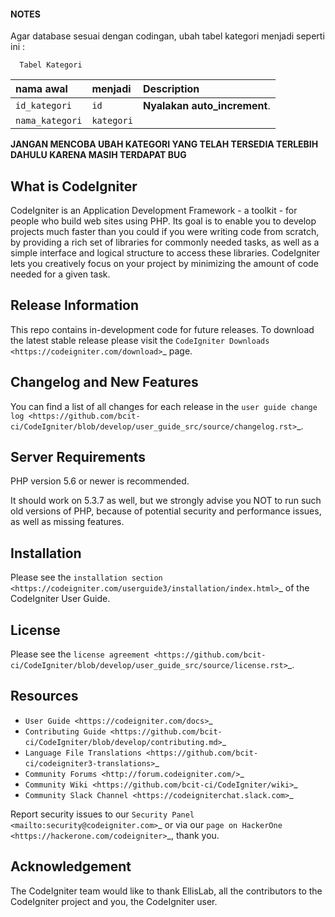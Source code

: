 
#### NOTES

Agar database sesuai dengan codingan, ubah tabel kategori menjadi seperti ini :


```http
  Tabel Kategori
```

| nama awal       | menjadi     | Description                   |
| :--------       | :-------    | :------------------------- |
| `id_kategori`   | `id`       | **Nyalakan auto_increment**. |
| `nama_kategori` | `kategori` |  |

**JANGAN MENCOBA UBAH KATEGORI YANG TELAH TERSEDIA TERLEBIH DAHULU KARENA MASIH TERDAPAT BUG**

## What is CodeIgniter


CodeIgniter is an Application Development Framework - a toolkit - for people
who build web sites using PHP. Its goal is to enable you to develop projects
much faster than you could if you were writing code from scratch, by providing
a rich set of libraries for commonly needed tasks, as well as a simple
interface and logical structure to access these libraries. CodeIgniter lets
you creatively focus on your project by minimizing the amount of code needed
for a given task.


## Release Information


This repo contains in-development code for future releases. To download the
latest stable release please visit the `CodeIgniter Downloads
<https://codeigniter.com/download>`_ page.


## Changelog and New Features


You can find a list of all changes for each release in the `user
guide change log <https://github.com/bcit-ci/CodeIgniter/blob/develop/user_guide_src/source/changelog.rst>`_.


## Server Requirements


PHP version 5.6 or newer is recommended.

It should work on 5.3.7 as well, but we strongly advise you NOT to run
such old versions of PHP, because of potential security and performance
issues, as well as missing features.


## Installation


Please see the `installation section <https://codeigniter.com/userguide3/installation/index.html>`_
of the CodeIgniter User Guide.


## License


Please see the `license
agreement <https://github.com/bcit-ci/CodeIgniter/blob/develop/user_guide_src/source/license.rst>`_.


## Resources


-  `User Guide <https://codeigniter.com/docs>`_
-  `Contributing Guide <https://github.com/bcit-ci/CodeIgniter/blob/develop/contributing.md>`_
-  `Language File Translations <https://github.com/bcit-ci/codeigniter3-translations>`_
-  `Community Forums <http://forum.codeigniter.com/>`_
-  `Community Wiki <https://github.com/bcit-ci/CodeIgniter/wiki>`_
-  `Community Slack Channel <https://codeigniterchat.slack.com>`_

Report security issues to our `Security Panel <mailto:security@codeigniter.com>`_
or via our `page on HackerOne <https://hackerone.com/codeigniter>`_, thank you.


## Acknowledgement


The CodeIgniter team would like to thank EllisLab, all the
contributors to the CodeIgniter project and you, the CodeIgniter user.
